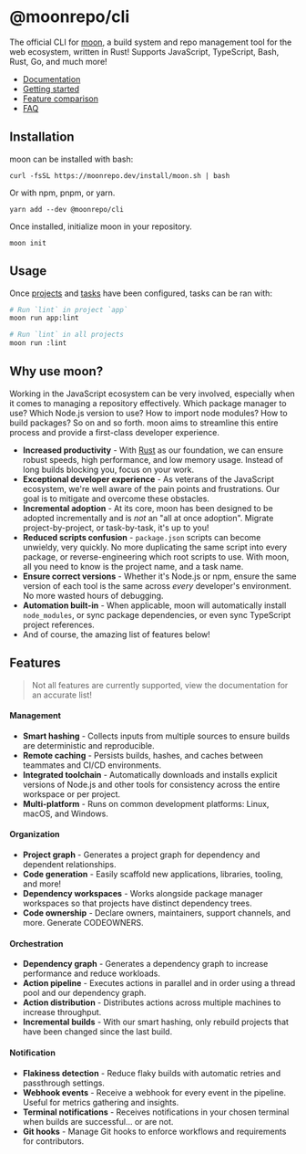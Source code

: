 # @moonrepo/cli

The official CLI for [moon](https://moonrepo.dev), a build system and repo management tool for the
web ecosystem, written in Rust! Supports JavaScript, TypeScript, Bash, Rust, Go, and much more!

- [Documentation](https://moonrepo.dev/docs)
- [Getting started](https://moonrepo.dev/docs/install)
- [Feature comparison](https://moonrepo.dev/docs/comparison)
- [FAQ](https://moonrepo.dev/docs/faq)

## Installation

moon can be installed with bash:

```shell
curl -fsSL https://moonrepo.dev/install/moon.sh | bash
```

Or with npm, pnpm, or yarn.

```shell
yarn add --dev @moonrepo/cli
```

Once installed, initialize moon in your repository.

```shell
moon init
```

## Usage

Once [projects](https://moonrepo.dev/docs/create-project) and
[tasks](https://moonrepo.dev/docs/create-task) have been configured, tasks can be ran with:

```bash
# Run `lint` in project `app`
moon run app:lint

# Run `lint` in all projects
moon run :lint
```

## Why use moon?

Working in the JavaScript ecosystem can be very involved, especially when it comes to managing a
repository effectively. Which package manager to use? Which Node.js version to use? How to import
node modules? How to build packages? So on and so forth. moon aims to streamline this entire process
and provide a first-class developer experience.

- **Increased productivity** - With [Rust](https://www.rust-lang.org/) as our foundation, we can
  ensure robust speeds, high performance, and low memory usage. Instead of long builds blocking you,
  focus on your work.
- **Exceptional developer experience** - As veterans of the JavaScript ecosystem, we're well aware
  of the pain points and frustrations. Our goal is to mitigate and overcome these obstacles.
- **Incremental adoption** - At its core, moon has been designed to be adopted incrementally and is
  _not_ an "all at once adoption". Migrate project-by-project, or task-by-task, it's up to you!
- **Reduced scripts confusion** - `package.json` scripts can become unwieldy, very quickly. No more
  duplicating the same script into every package, or reverse-engineering which root scripts to use.
  With moon, all you need to know is the project name, and a task name.
- **Ensure correct versions** - Whether it's Node.js or npm, ensure the same version of each tool is
  the same across _every_ developer's environment. No more wasted hours of debugging.
- **Automation built-in** - When applicable, moon will automatically install `node_modules`, or sync
  package dependencies, or even sync TypeScript project references.
- And of course, the amazing list of features below!

## Features

> Not all features are currently supported, view the documentation for an accurate list!

#### Management

- **Smart hashing** - Collects inputs from multiple sources to ensure builds are deterministic and
  reproducible.
- **Remote caching** - Persists builds, hashes, and caches between teammates and CI/CD environments.
- **Integrated toolchain** - Automatically downloads and installs explicit versions of Node.js and
  other tools for consistency across the entire workspace or per project.
- **Multi-platform** - Runs on common development platforms: Linux, macOS, and Windows.

#### Organization

- **Project graph** - Generates a project graph for dependency and dependent relationships.
- **Code generation** - Easily scaffold new applications, libraries, tooling, and more!
- **Dependency workspaces** - Works alongside package manager workspaces so that projects have
  distinct dependency trees.
- **Code ownership** - Declare owners, maintainers, support channels, and more. Generate CODEOWNERS.

#### Orchestration

- **Dependency graph** - Generates a dependency graph to increase performance and reduce workloads.
- **Action pipeline** - Executes actions in parallel and in order using a thread pool and our
  dependency graph.
- **Action distribution** - Distributes actions across multiple machines to increase throughput.
- **Incremental builds** - With our smart hashing, only rebuild projects that have been changed
  since the last build.

#### Notification

- **Flakiness detection** - Reduce flaky builds with automatic retries and passthrough settings.
- **Webhook events** - Receive a webhook for every event in the pipeline. Useful for metrics
  gathering and insights.
- **Terminal notifications** - Receives notifications in your chosen terminal when builds are
  successful... or are not.
- **Git hooks** - Manage Git hooks to enforce workflows and requirements for contributors.
